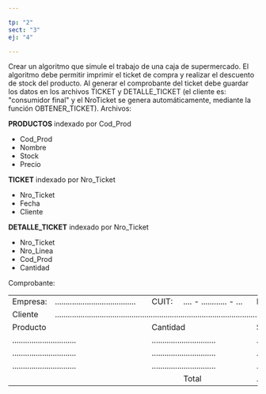 ```yaml
---

tp: "2"
sect: "3"
ej: "4"

---
```


Crear un algoritmo que simule el trabajo de una caja de supermercado. El algoritmo debe permitir imprimir el ticket de compra y realizar el descuento de stock del producto. Al generar el comprobante del ticket debe guardar los datos en los archivos TICKET y DETALLE_TICKET (el cliente es: "consumidor final" y el NroTicket se genera automáticamente, mediante la función OBTENER_TICKET).
Archivos:

__PRODUCTOS__ indexado por Cod_Prod

<ul class='fileul'>
	<li class='clave'>Cod_Prod
	<li>Nombre
	<li>Stock
	<li>Precio
</ul>

__TICKET__ indexado por Nro_Ticket
<ul class='fileul'>
	<li class='clave'>Nro_Ticket
	<li>Fecha
	<li>Cliente
</ul>

__DETALLE_TICKET__ indexado por Nro_Ticket
<ul class='fileul'>
	<li class='clave'>Nro_Ticket
	<li>Nro_Linea
	<li>Cod_Prod
	<li>Cantidad
</ul>

Comprobante:  

<table>
  <tr>
    <td>Empresa:</td>
    <td>......................................</td>
    <td>CUIT:</td>
    <td>.... - ............ - ...</td>
    <td>Fecha:</td>
    <td>... / ... / ...</td>
  </tr>
  <tr>
    <td>Cliente</td>
    <td colspan="5">.................................................................................................................................</td>
  </tr>
  <tr>
    <td colspan="2">Producto</td>
    <td colspan="2">Cantidad</td>
    <td colspan="2">Subtotal</td>
  </tr>
  <tr>
    <td colspan="2">..............................</td>
    <td colspan="2">..............................</td>
    <td colspan="2">..............................</td>
  </tr>
  <tr>
    <td colspan="2">..............................</td>
    <td colspan="2">..............................</td>
    <td colspan="2">..............................</td>
  </tr>
  <tr>
    <td colspan="2">..............................</td>
    <td colspan="2">..............................</td>
    <td colspan="2">..............................</td>
  </tr>
  <tr>
    <td colspan="3"></td>
    <td>Total</td>
    <td colspan="2">..............................</td>
  </tr>
</table>
